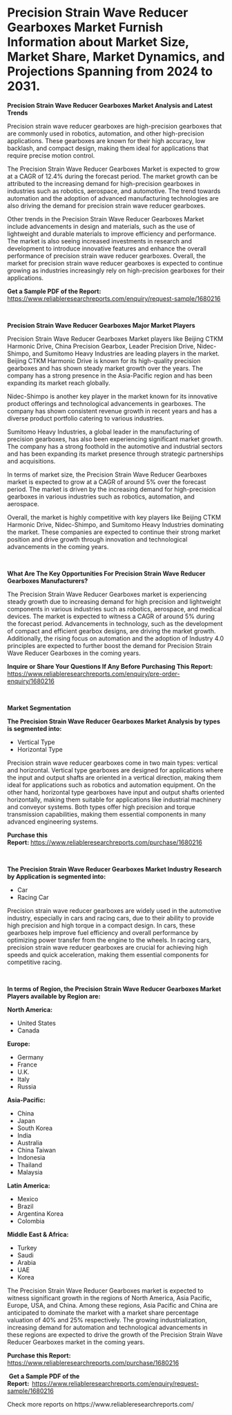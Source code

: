 <p><h1>Precision Strain Wave Reducer Gearboxes Market Furnish Information about Market Size, Market Share, Market Dynamics, and Projections Spanning from 2024 to 2031.</h1></p><p><strong>Precision Strain Wave Reducer Gearboxes Market Analysis and Latest Trends</strong></p>
<p><p>Precision strain wave reducer gearboxes are high-precision gearboxes that are commonly used in robotics, automation, and other high-precision applications. These gearboxes are known for their high accuracy, low backlash, and compact design, making them ideal for applications that require precise motion control.</p><p>The Precision Strain Wave Reducer Gearboxes Market is expected to grow at a CAGR of 12.4% during the forecast period. The market growth can be attributed to the increasing demand for high-precision gearboxes in industries such as robotics, aerospace, and automotive. The trend towards automation and the adoption of advanced manufacturing technologies are also driving the demand for precision strain wave reducer gearboxes.</p><p>Other trends in the Precision Strain Wave Reducer Gearboxes Market include advancements in design and materials, such as the use of lightweight and durable materials to improve efficiency and performance. The market is also seeing increased investments in research and development to introduce innovative features and enhance the overall performance of precision strain wave reducer gearboxes. Overall, the market for precision strain wave reducer gearboxes is expected to continue growing as industries increasingly rely on high-precision gearboxes for their applications.</p></p>
<p><strong>Get a Sample PDF of the Report:&nbsp;</strong> <a href="https://www.reliableresearchreports.com/enquiry/request-sample/1680216">https://www.reliableresearchreports.com/enquiry/request-sample/1680216</a></p>
<p>&nbsp;</p>
<p><strong>Precision Strain Wave Reducer Gearboxes Major Market Players</strong></p>
<p><p>Precision Strain Wave Reducer Gearboxes Market players like Beijing CTKM Harmonic Drive, China Precision Gearbox, Leader Precision Drive, Nidec-Shimpo, and Sumitomo Heavy Industries are leading players in the market. Beijing CTKM Harmonic Drive is known for its high-quality precision gearboxes and has shown steady market growth over the years. The company has a strong presence in the Asia-Pacific region and has been expanding its market reach globally. </p><p>Nidec-Shimpo is another key player in the market known for its innovative product offerings and technological advancements in gearboxes. The company has shown consistent revenue growth in recent years and has a diverse product portfolio catering to various industries.</p><p>Sumitomo Heavy Industries, a global leader in the manufacturing of precision gearboxes, has also been experiencing significant market growth. The company has a strong foothold in the automotive and industrial sectors and has been expanding its market presence through strategic partnerships and acquisitions.</p><p>In terms of market size, the Precision Strain Wave Reducer Gearboxes market is expected to grow at a CAGR of around 5% over the forecast period. The market is driven by the increasing demand for high-precision gearboxes in various industries such as robotics, automation, and aerospace.</p><p>Overall, the market is highly competitive with key players like Beijing CTKM Harmonic Drive, Nidec-Shimpo, and Sumitomo Heavy Industries dominating the market. These companies are expected to continue their strong market position and drive growth through innovation and technological advancements in the coming years.</p></p>
<p>&nbsp;</p>
<p><strong>What Are The Key Opportunities For Precision Strain Wave Reducer Gearboxes Manufacturers?</strong></p>
<p><p>The Precision Strain Wave Reducer Gearboxes market is experiencing steady growth due to increasing demand for high precision and lightweight components in various industries such as robotics, aerospace, and medical devices. The market is expected to witness a CAGR of around 5% during the forecast period. Advancements in technology, such as the development of compact and efficient gearbox designs, are driving the market growth. Additionally, the rising focus on automation and the adoption of Industry 4.0 principles are expected to further boost the demand for Precision Strain Wave Reducer Gearboxes in the coming years.</p></p>
<p><strong>Inquire or Share Your Questions If Any Before Purchasing This Report:</strong> <a href="https://www.reliableresearchreports.com/enquiry/pre-order-enquiry/1680216">https://www.reliableresearchreports.com/enquiry/pre-order-enquiry/1680216</a></p>
<p>&nbsp;</p>
<p><strong>Market Segmentation</strong></p>
<p><strong>The Precision Strain Wave Reducer Gearboxes Market Analysis by types is segmented into:</strong></p>
<p><ul><li>Vertical Type</li><li>Horizontal Type</li></ul></p>
<p><p>Precision strain wave reducer gearboxes come in two main types: vertical and horizontal. Vertical type gearboxes are designed for applications where the input and output shafts are oriented in a vertical direction, making them ideal for applications such as robotics and automation equipment. On the other hand, horizontal type gearboxes have input and output shafts oriented horizontally, making them suitable for applications like industrial machinery and conveyor systems. Both types offer high precision and torque transmission capabilities, making them essential components in many advanced engineering systems.</p></p>
<p><strong>Purchase this Report:&nbsp;</strong><a href="https://www.reliableresearchreports.com/purchase/1680216">https://www.reliableresearchreports.com/purchase/1680216</a></p>
<p>&nbsp;</p>
<p><strong>The Precision Strain Wave Reducer Gearboxes Market Industry Research by Application is segmented into:</strong></p>
<p><ul><li>Car</li><li>Racing Car</li></ul></p>
<p><p>Precision strain wave reducer gearboxes are widely used in the automotive industry, especially in cars and racing cars, due to their ability to provide high precision and high torque in a compact design. In cars, these gearboxes help improve fuel efficiency and overall performance by optimizing power transfer from the engine to the wheels. In racing cars, precision strain wave reducer gearboxes are crucial for achieving high speeds and quick acceleration, making them essential components for competitive racing.</p></p>
<p>&nbsp;</p>
<p><strong>In terms of Region, the Precision Strain Wave Reducer Gearboxes Market Players available by Region are:</strong></p>
<p>
    <p> <strong> North America: </strong>
        <ul>
            <li>United States</li>
            <li>Canada</li>
        </ul>
        </p> 
    <p> <strong> Europe: </strong>
        <ul>
            <li>Germany</li>
            <li>France</li>
            <li>U.K.</li>
            <li>Italy</li>
            <li>Russia</li>
        </ul>
        </p> 
    <p> <strong> Asia-Pacific: </strong>
        <ul>
            <li>China</li>
            <li>Japan</li>
            <li>South Korea</li>
            <li>India</li>
            <li>Australia</li>
            <li>China Taiwan</li>
            <li>Indonesia</li>
            <li>Thailand</li>
            <li>Malaysia</li>
        </ul>
        </p> 
    <p> <strong> Latin America: </strong>
        <ul>
            <li>Mexico</li>
            <li>Brazil</li>
            <li>Argentina Korea</li>
            <li>Colombia</li>
        </ul>
        </p> 
    <p> <strong> Middle East & Africa: </strong>
        <ul>
            <li>Turkey</li>
            <li>Saudi</li>
            <li>Arabia</li>
            <li>UAE</li>
            <li>Korea</li>
        </ul>
    </p>
    </p>
<p><p>The Precision Strain Wave Reducer Gearboxes market is expected to witness significant growth in the regions of North America, Asia Pacific, Europe, USA, and China. Among these regions, Asia Pacific and China are anticipated to dominate the market with a market share percentage valuation of 40% and 25% respectively. The growing industrialization, increasing demand for automation and technological advancements in these regions are expected to drive the growth of the Precision Strain Wave Reducer Gearboxes market in the coming years.</p></p>
<p><strong>Purchase this Report: </strong><a href="https://www.reliableresearchreports.com/purchase/1680216">https://www.reliableresearchreports.com/purchase/1680216</a></p>
<p>&nbsp;<strong>Get a Sample PDF of the Report:&nbsp;&nbsp;</strong><a href="https://www.reliableresearchreports.com/enquiry/request-sample/1680216">https://www.reliableresearchreports.com/enquiry/request-sample/1680216</a></p>
<p><strong></strong></p>
<p>Check more reports on https://www.reliableresearchreports.com/</p>